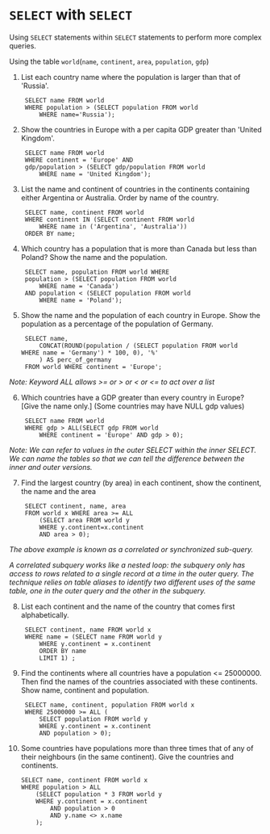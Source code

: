 # `SELECT` with `SELECT`

Using `SELECT` statements within `SELECT` statements to perform more complex queries.

Using the table `world`(`name`, `continent`, `area`, `population`, `gdp`)

1. List each country name where the population is larger than that of 'Russia'.

        SELECT name FROM world
        WHERE population > (SELECT population FROM world
            WHERE name='Russia');

2. Show the countries in Europe with a per capita GDP greater than 'United Kingdom'.

        SELECT name FROM world 
        WHERE continent = 'Europe' AND 
        gdp/population > (SELECT gdp/population FROM world 
            WHERE name = 'United Kingdom');

3. List the name and continent of countries in the continents containing either Argentina or Australia. Order by name of the country.

        SELECT name, continent FROM world 
        WHERE continent IN (SELECT continent FROM world 
            WHERE name in ('Argentina', 'Australia')) 
        ORDER BY name;

4. Which country has a population that is more than Canada but less than Poland? Show the name and the population.

        SELECT name, population FROM world WHERE 
        population > (SELECT population FROM world 
            WHERE name = 'Canada') 
        AND population < (SELECT population FROM world 
            WHERE name = 'Poland');

5. Show the name and the population of each country in Europe. Show the population as a percentage of the population of Germany.

        SELECT name, 
            CONCAT(ROUND(population / (SELECT population FROM world     WHERE name = 'Germany') * 100, 0), '%'
            ) AS perc_of_germany 
        FROM world WHERE continent = 'Europe';

_Note: Keyword ALL allows >= or > or < or <= to act over a list_

6. Which countries have a GDP greater than every country in Europe? [Give the name only.] (Some countries may have NULL gdp values)

        SELECT name FROM world 
        WHERE gdp > ALL(SELECT gdp FROM world 
            WHERE continent = 'Europe' AND gdp > 0);

_Note: We can refer to values in the outer SELECT within the inner SELECT. We can name the tables so that we can tell the difference between the inner and outer versions._

7. Find the largest country (by area) in each continent, show the continent, the name and the area

        SELECT continent, name, area 
        FROM world x WHERE area >= ALL 
            (SELECT area FROM world y
            WHERE y.continent=x.continent
            AND area > 0);

_The above example is known as a correlated or synchronized sub-query._

_A correlated subquery works like a nested loop: the subquery only has access to rows related to a single record at a time in the outer query. The technique relies on table aliases to identify two different uses of the same table, one in the outer query and the other in the subquery._

8. List each continent and the name of the country that comes first alphabetically.

        SELECT continent, name FROM world x 
        WHERE name = (SELECT name FROM world y 
            WHERE y.continent = x.continent 
            ORDER BY name 
            LIMIT 1) ;

9. Find the continents where all countries have a population <= 25000000. Then find the names of the countries associated with these continents. Show name, continent and population.

        SELECT name, continent, population FROM world x 
        WHERE 25000000 >= ALL (
            SELECT population FROM world y 
            WHERE y.continent = x.continent 
            AND population > 0);

10. Some countries have populations more than three times that of any of their neighbours (in the same continent). Give the countries and continents.

        SELECT name, continent FROM world x 
        WHERE population > ALL 
            (SELECT population * 3 FROM world y 
            WHERE y.continent = x.continent 
                AND population > 0 
                AND y.name <> x.name
            ); 